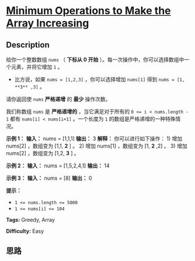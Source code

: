 # [Minimum Operations to Make the Array Increasing][title]

## Description

给你一个整数数组 `nums` （ **下标从 0 开始** ）。每一次操作中，你可以选择数组中一个元素，并将它增加 `1` 。

  * 比方说，如果 `nums = [1,2,3]` ，你可以选择增加 `nums[1]` 得到 `nums = [1, **3** ,3]` 。

请你返回使 `nums` **严格递增** 的 **最少** 操作次数。

我们称数组 `nums` 是 **严格递增的** ，当它满足对于所有的 `0 <= i < nums.length - 1` 都有 `nums[i] <
nums[i+1]` 。一个长度为 `1` 的数组是严格递增的一种特殊情况。

**示例 1：**
            **输入：** nums = [1,1,1]    **输出：** 3    **解释：** 你可以进行如下操作：    1) 增加 nums[2] ，数组变为 [1,1, **2** ] 。    2) 增加 nums[1] ，数组变为 [1, **2** ,2] 。    3) 增加 nums[2] ，数组变为 [1,2, **3** ] 。    

**示例 2：**
            **输入：** nums = [1,5,2,4,1]    **输出：** 14    

**示例 3：**
            **输入：** nums = [8]    **输出：** 0    

**提示：**

  * `1 <= nums.length <= 5000`
  * `1 <= nums[i] <= 104`


**Tags:** Greedy, Array

**Difficulty:** Easy

## 思路

[title]: https://leetcode-cn.com/problems/minimum-operations-to-make-the-array-increasing
